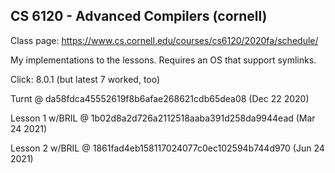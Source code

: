CS 6120 - Advanced Compilers (cornell)
--------------------------------------

Class page: https://www.cs.cornell.edu/courses/cs6120/2020fa/schedule/

My implementations to the lessons.  Requires an OS that support symlinks.

Click: 8.0.1 (but latest 7 worked, too)

Turnt @ da58fdca45552619f8b6afae268621cdb65dea08 (Dec 22 2020)

Lesson 1 w/BRIL @ 1b02d8a2d726a2112518aaba391d258da9944ead (Mar 24 2021)

Lesson 2 w/BRIL @ 1861fad4eb158117024077c0ec102594b744d970 (Jun 24 2021)
